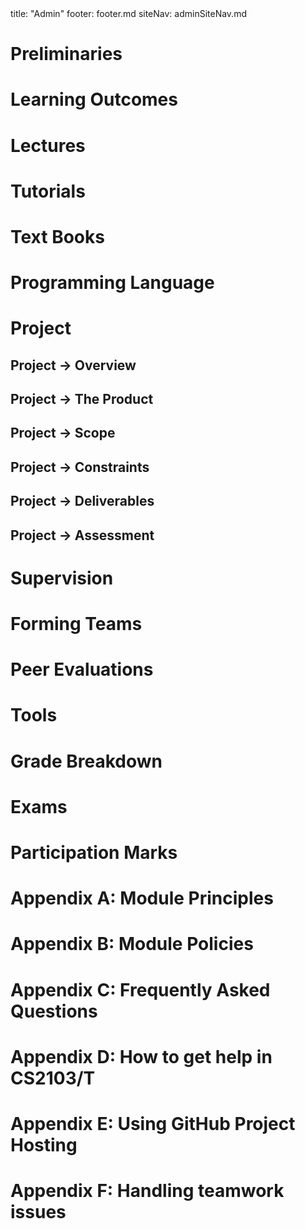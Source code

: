 <frontmatter>
title: "Admin"
footer: footer.md
siteNav: adminSiteNav.md
</frontmatter>

<link rel="stylesheet" href="../css/main.css">
<link rel="stylesheet" href="../css/admin.css">

<div class="website-content">

<include src="../common/header.md" />


<div id="admin-preliminaries-anchor"></div>

# Preliminaries
<div id="admin-preliminaries">
  <include src="preliminaries.md" />
</div>


<div id="admin-learning-outcomes-anchor"></div>

# Learning Outcomes
<div id="admin-learning-outcomes">
  <include src="learningOutcomes.md" />
</div>



<div id="admin-lectures-anchor"></div>

# Lectures
<div id="admin-lectures">
  <include src="lectures.md" />
</div>

<div id="admin-tutorials-anchor"></div>

# Tutorials
<div id="admin-tutorials">
  <include src="tutorials.md" />
</div>

<div id="admin-textBooks-anchor"></div>

# Text Books
<div id="admin-textBooks">
  <include src="textbooks.md" />
</div>


<div id="admin-programmingLanguages-anchor"></div>

# Programming Language
<div id="admin-programmingLanguages">
  <include src="programming-languages.md" />
</div>

# Project

<div id="admin-project-anchor"></div>

## Project → Overview
<div id="admin-project">
<include src="project.md" />
</div>

<div id="admin-project-product-anchor"></div>

## Project → The Product
<div id="admin-project-product">
<include src="project-product.md" />
</div>

<div id="admin-project-scope-anchor"></div>

## Project → Scope
<div id="admin-project-scope">
<include src="project-scope.md" />
</div>

<div id="admin-project-constraints-anchor"></div>

## Project → Constraints
<div id="admin-project-constraints">
<include src="project-constraints.md" />
</div>

<div id="admin-project-deliverables-anchor"></div>

## Project → Deliverables
<div id="admin-project-deliverables">
<include src="project-deliverables.md" />
</div>

<div id="admin-project-v10-anchor"></div>
<include src="project-v10.md#title" />
<div id="admin-project-v10">
<include src="project-v10.md#body" />
</div>

<div id="admin-project-v11-anchor"></div>
<include src="project-v11.md#title" />
<div id="admin-project-v11">
<include src="project-v11.md#body" />
</div>

<div id="admin-project-v12-anchor"></div>
<include src="project-v12.md#title" />
<div id="admin-project-v12">
<include src="project-v12.md#body" />
</div>

<div id="admin-project-v13-anchor"></div>
<include src="project-v13.md#title" />
<div id="admin-project-v13">
<include src="project-v13.md#body" />
</div>

<div id="admin-project-v14-anchor"></div>
<include src="project-v14.md#title" />
<div id="admin-project-v14">
<include src="project-v14.md#body" />
</div>

<div id="admin-project-v15rc-anchor"></div>
<include src="project-v15rc.md#title" />
<div id="admin-project-v15rc">
<include src="project-v15rc.md#body" />
</div>

<div id="admin-project-v15-anchor"></div>
<include src="project-v15.md#title" />
<div id="admin-project-v15">
<include src="project-v15.md#body" />
</div>

<div id="admin-project-assessment-anchor"></div>

## Project → Assessment
<div id="admin-project-assessment">
<include src="project-assessment.md" />
</div>

<div id="admin-project-supervision-anchor"></div>

# Supervision
<div id="admin-project-supervision">
<include src="supervision.md" />
</div>

<div id="admin-teams-anchor"></div>

# Forming Teams
<div id="admin-teams">
<include src="teams.md" />
</div>

<div id="admin-peerEvaluations-anchor"></div>

# Peer Evaluations
<div id="admin-peerEvaluations">
<include src="peer-evaluations.md" />
</div>

<div id="admin-tools-anchor"></div>

# Tools
<div id="admin-tools">
<include src="tools.md" />
</div>

<div id="admin-gradeBreakdown-anchor"></div>

# Grade Breakdown
<div id="admin-gradeBreakdown">
<include src="gradeBreakdown.md#body" /></div>

<div id="admin-exams-anchor"></div>

# Exams
<div id="admin-exams">
<include src="exams.md" /></div>

<div id="admin-participation-anchor"></div>

# Participation Marks
<div id="admin-participation">
<include src="participation.md" /></div>

<div id="admin-appendixA-principles-anchor"></div>

# Appendix A: Module Principles
<div id="admin-appendixA-principles">
<include src="appendixA-principles.md" /></div>

<div id="admin-appendixB-policies-anchor"></div>

# Appendix B: Module Policies
<div id="admin-appendixB-policies">
<include src="appendixB-policies.md" /></div>

<div id="admin-appendixC-faq-anchor"></div>

# Appendix C: Frequently Asked Questions
<div id="admin-appendixC-faq">
<include src="appendixC-faq.md" /></div>

<div id="admin-appendixD-help-anchor"></div>

# Appendix D: How to get help in CS2103/T
<div id="admin-appendixD-help">
<include src="appendixD-help.md" /></div>


<div id="admin-appendixE-github-anchor"></div>

# Appendix E: Using GitHub Project Hosting
<div id="admin-appendixE-github">
<include src="appendixE-gitHub.md" /></div>


<div id="admin-appendixF-teamworkIssues-anchor"></div>

# Appendix F: Handling teamwork issues
<div id="admin-appendixF-teamworkIssues">
<include src="appendixF-teamworkIssues.md" /></div>

</div>

